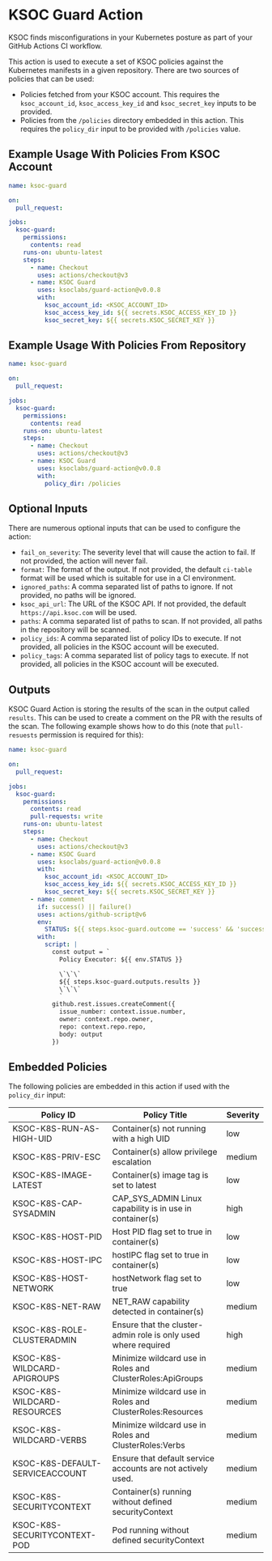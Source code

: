 # KSOC Guard Action

KSOC finds misconfigurations in your Kubernetes posture as part of your GitHub Actions CI workflow.

This action is used to execute a set of KSOC policies against the Kubernetes manifests in a given repository. There are two sources of policies that can be used:

- Policies fetched from your KSOC account. This requires the `ksoc_account_id`, `ksoc_access_key_id` and `ksoc_secret_key` inputs to be provided.
- Policies from the `/policies` directory embedded in this action. This requires the `policy_dir` input to be provided with `/policies` value.

## Example Usage With Policies From KSOC Account

```yaml
name: ksoc-guard

on:
  pull_request:

jobs:
  ksoc-guard:
    permissions:
      contents: read
    runs-on: ubuntu-latest
    steps:
      - name: Checkout
        uses: actions/checkout@v3
      - name: KSOC Guard
        uses: ksoclabs/guard-action@v0.0.8
        with:
          ksoc_account_id: <KSOC_ACCOUNT_ID>
          ksoc_access_key_id: ${{ secrets.KSOC_ACCESS_KEY_ID }}
          ksoc_secret_key: ${{ secrets.KSOC_SECRET_KEY }}
```

## Example Usage With Policies From Repository

```yaml
name: ksoc-guard

on:
  pull_request:

jobs:
  ksoc-guard:
    permissions:
      contents: read
    runs-on: ubuntu-latest
    steps:
      - name: Checkout
        uses: actions/checkout@v3
      - name: KSOC Guard
        uses: ksoclabs/guard-action@v0.0.8
        with:
          policy_dir: /policies
```

## Optional Inputs

There are numerous optional inputs that can be used to configure the action:
- `fail_on_severity`: The severity level that will cause the action to fail. If not provided, the action will never fail.
- `format`: The format of the output. If not provided, the default `ci-table` format will be used which is suitable for use in a CI environment.
- `ignored_paths`: A comma separated list of paths to ignore. If not provided, no paths will be ignored.
- `ksoc_api_url`: The URL of the KSOC API. If not provided, the default `https://api.ksoc.com` will be used.
- `paths`: A comma separated list of paths to scan. If not provided, all paths in the repository will be scanned.
- `policy_ids`: A comma separated list of policy IDs to execute. If not provided, all policies in the KSOC account will be executed.
- `policy_tags`: A comma separated list of policy tags to execute. If not provided, all policies in the KSOC account will be executed.

## Outputs

KSOC Guard Action is storing the results of the scan in the output called `results`. This can be used to create a comment on the PR with the results of the scan. The following example shows how to do this (note that `pull-resuests` permission is required for this):

```yaml
name: ksoc-guard

on:
  pull_request:

jobs:
  ksoc-guard:
    permissions:
      contents: read
      pull-requests: write
    runs-on: ubuntu-latest
    steps:
      - name: Checkout
        uses: actions/checkout@v3
      - name: KSOC Guard
        uses: ksoclabs/guard-action@v0.0.8
        with:
          ksoc_account_id: <KSOC_ACCOUNT_ID>
          ksoc_access_key_id: ${{ secrets.KSOC_ACCESS_KEY_ID }}
          ksoc_secret_key: ${{ secrets.KSOC_SECRET_KEY }}
      - name: comment
        if: success() || failure()
        uses: actions/github-script@v6
        env:
          STATUS: ${{ steps.ksoc-guard.outcome == 'success' && 'success ✅' || 'failure ❌' }}
        with:
          script: |
            const output = `
              Policy Executor: ${{ env.STATUS }}

              \`\`\`
              ${{ steps.ksoc-guard.outputs.results }}
              \`\`\`
              `
            github.rest.issues.createComment({
              issue_number: context.issue.number,
              owner: context.repo.owner,
              repo: context.repo.repo,
              body: output
            })
```

## Embedded Policies

The following policies are embedded in this action if used with the `policy_dir` input:

| Policy ID                       | Policy Title                                                   | Severity |
|---------------------------------|----------------------------------------------------------------|----------|
| KSOC-K8S-RUN-AS-HIGH-UID        | Container(s) not running with a high UID                       | low      |
| KSOC-K8S-PRIV-ESC               | Container(s) allow privilege escalation                        | medium   |
| KSOC-K8S-IMAGE-LATEST           | Container(s) image tag is set to latest                        | low      |
| KSOC-K8S-CAP-SYSADMIN           | CAP_SYS_ADMIN Linux capability is in use in container(s)       | high     |
| KSOC-K8S-HOST-PID               | Host PID flag set to true in container(s)                      | low      |
| KSOC-K8S-HOST-IPC               | hostIPC flag set to true in container(s)                       | low      |
| KSOC-K8S-HOST-NETWORK           | hostNetwork flag set to true                                   | low      |
| KSOC-K8S-NET-RAW                | NET_RAW capability detected in container(s)                    | medium   |
| KSOC-K8S-ROLE-CLUSTERADMIN      | Ensure that the cluster-admin role is only used where required | high     |
| KSOC-K8S-WILDCARD-APIGROUPS     | Minimize wildcard use in Roles and ClusterRoles:ApiGroups      | medium   |
| KSOC-K8S-WILDCARD-RESOURCES     | Minimize wildcard use in Roles and ClusterRoles:Resources      | medium   |
| KSOC-K8S-WILDCARD-VERBS         | Minimize wildcard use in Roles and ClusterRoles:Verbs          | medium   |
| KSOC-K8S-DEFAULT-SERVICEACCOUNT | Ensure that default service accounts are not actively used.    | medium   |
| KSOC-K8S-SECURITYCONTEXT        | Container(s) running without defined securityContext           | medium   |
| KSOC-K8S-SECURITYCONTEXT-POD    | Pod running without defined securityContext                    | medium   |
